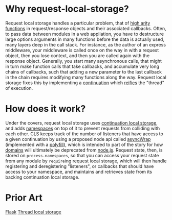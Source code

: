 # Why request-local-storage?

Request local storage handles a particular problem, that of
[high arity functions](https://en.wikipedia.org/wiki/Arity) in request/response
objects and their associated callbacks.  Often, to pass data between modules in
a web appliation, you have to destructure large options arguments in many 
functions before the data is actually used, many layers deep in the call stack.
For instance, as the author of an express middleware, your middleware is called 
once on the way in with a request object, then you lose context, and then you 
are called again with the response object.  Generally, you start many 
asynchronous calls, that might in turn make function calls that take callbacks, 
and accumulate very long chains of callbacks, such that adding a new parameter 
to the last callback in the chain requires modifying many functions along the 
way.  Request local storage fixes this by implementing a 
[continuation](https://en.wikipedia.org/wiki/Continuation) which
[reifies](https://en.wikipedia.org/wiki/Reification_(computer_science)) the
"thread" of execution.


# How does it work?

Under the covers, request local storage uses
[continuation local storage](https://github.com/othiym23/node-continuation-local-storage),
and adds [namespaces](https://en.wikipedia.org/wiki/Namespace) on top of it to
prevent requests from colliding with each other.  CLS keeps track of the number
of listeners that have access to a given continuation by using a proposed node
api called [asyncWrap](https://github.com/nodejs/tracing-wg/tree/master/docs/AsyncWrap)
(implemented with a [polyfill](https://github.com/othiym23/async-listener)),
which is intended to part of the story for how [domains](https://nodejs.org/api/domain.html)
will ultimately be deprecated from [node.js](https://nodejs.org/en/).  Request
state, then, is stored on `process.namespaces`, so that you can access your
request state from any module by `require`ing request local storage, which will
then handle registering and deregistering "listeners", or callbacks that should
have access to your namespace, and maintains and retrieves state from its
backing continuation local storage.


# Prior Art

[Flask](http://flask.pocoo.org/docs/0.10/api/#flask.g)
[Thread local storage](https://en.wikipedia.org/wiki/Thread-local_storage)
